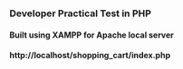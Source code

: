 ﻿### Developer Practical Test in PHP

#### Built using XAMPP for Apache local server

#### http://localhost/shopping_cart/index.php
